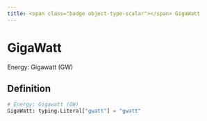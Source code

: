 ```yaml
---
title: <span class="badge object-type-scalar"></span> GigaWatt
---
```

# <span class="badge object-type-scalar"></span> GigaWatt

Energy: Gigawatt (GW)

## Definition

```python
# Energy: Gigawatt (GW)
GigaWatt: typing.Literal["gwatt"] = "gwatt"
```
